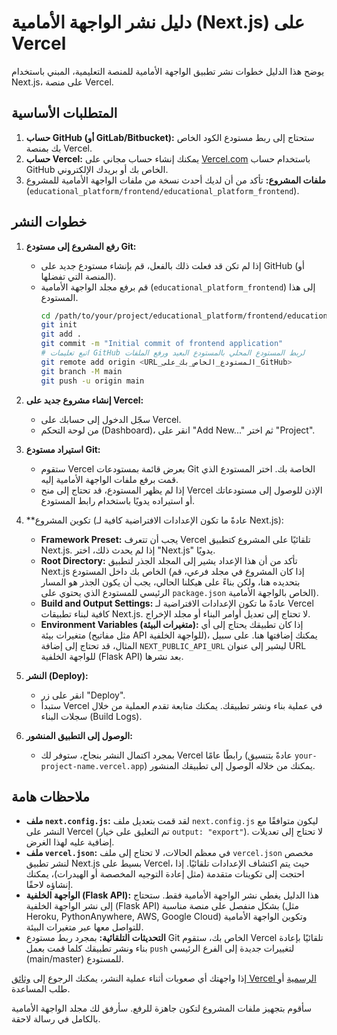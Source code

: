 # دليل نشر الواجهة الأمامية (Next.js) على Vercel

يوضح هذا الدليل خطوات نشر تطبيق الواجهة الأمامية للمنصة التعليمية، المبني باستخدام Next.js، على منصة Vercel.

## المتطلبات الأساسية

1.  **حساب GitHub (أو GitLab/Bitbucket):** ستحتاج إلى ربط مستودع الكود الخاص بك بمنصة Vercel.
2.  **حساب Vercel:** يمكنك إنشاء حساب مجاني على [Vercel.com](https://vercel.com) باستخدام حساب GitHub الخاص بك أو بريدك الإلكتروني.
3.  **ملفات المشروع:** تأكد من أن لديك أحدث نسخة من ملفات الواجهة الأمامية للمشروع (`educational_platform/frontend/educational_platform_frontend`).

## خطوات النشر

1.  **رفع المشروع إلى مستودع Git:**
    *   إذا لم تكن قد فعلت ذلك بالفعل، قم بإنشاء مستودع جديد على GitHub (أو المنصة التي تفضلها).
    *   قم برفع مجلد الواجهة الأمامية (`educational_platform_frontend`) إلى هذا المستودع.
        ```bash
        cd /path/to/your/project/educational_platform/frontend/educational_platform_frontend
        git init
        git add .
        git commit -m "Initial commit of frontend application"
        # اتبع تعليمات GitHub لربط المستودع المحلي بالمستودع البعيد ورفع الملفات
        git remote add origin <URL_المستودع_الخاص_بك_على_GitHub>
        git branch -M main
        git push -u origin main
        ```

2.  **إنشاء مشروع جديد على Vercel:**
    *   سجّل الدخول إلى حسابك على Vercel.
    *   من لوحة التحكم (Dashboard)، انقر على "Add New..." ثم اختر "Project".

3.  **استيراد مستودع Git:**
    *   ستقوم Vercel بعرض قائمة بمستودعات Git الخاصة بك. اختر المستودع الذي قمت برفع ملفات الواجهة الأمامية إليه.
    *   إذا لم يظهر المستودع، قد تحتاج إلى منح Vercel الإذن للوصول إلى مستودعاتك أو استيراده يدويًا باستخدام رابط المستودع.

4.  **تكوين المشروع (عادةً ما تكون الإعدادات الافتراضية كافية لـ Next.js):
    *   **Framework Preset:** يجب أن تتعرف Vercel تلقائيًا على المشروع كتطبيق Next.js. إذا لم يحدث ذلك، اختر "Next.js" يدويًا.
    *   **Root Directory:** تأكد من أن هذا الإعداد يشير إلى المجلد الجذر لتطبيق Next.js الخاص بك داخل المستودع (إذا كان المشروع في مجلد فرعي، قم بتحديده هنا، ولكن بناءً على هيكلنا الحالي، يجب أن يكون الجذر هو المسار الرئيسي للمستودع الذي يحتوي على `package.json` الخاص بالواجهة الأمامية).
    *   **Build and Output Settings:** عادةً ما تكون الإعدادات الافتراضية لـ Vercel كافية لبناء تطبيقات Next.js. لا تحتاج إلى تعديل أوامر البناء أو مجلد الإخراج.
    *   **Environment Variables (متغيرات البيئة):** إذا كان تطبيقك يحتاج إلى أي متغيرات بيئة (مثل مفاتيح API للواجهة الخلفية)، يمكنك إضافتها هنا. على سبيل المثال، قد تحتاج إلى إضافة `NEXT_PUBLIC_API_URL` ليشير إلى عنوان URL للواجهة الخلفية (Flask API) بعد نشرها.

5.  **النشر (Deploy):**
    *   انقر على زر "Deploy".
    *   ستبدأ Vercel في عملية بناء ونشر تطبيقك. يمكنك متابعة تقدم العملية من خلال سجلات البناء (Build Logs).

6.  **الوصول إلى التطبيق المنشور:**
    *   بمجرد اكتمال النشر بنجاح، ستوفر لك Vercel رابطًا عامًا (عادةً بتنسيق `your-project-name.vercel.app`) يمكنك من خلاله الوصول إلى تطبيقك المنشور.

## ملاحظات هامة

*   **ملف `next.config.js`:** لقد قمت بتعديل ملف `next.config.js` ليكون متوافقًا مع النشر على Vercel (تم التعليق على خيار `output: "export"`). لا تحتاج إلى تعديلات إضافية عليه لهذا الغرض.
*   **ملف `vercel.json`:** في معظم الحالات، لا تحتاج إلى ملف `vercel.json` مخصص لنشر تطبيق Next.js بسيط على Vercel، حيث يتم اكتشاف الإعدادات تلقائيًا. إذا احتجت إلى تكوينات متقدمة (مثل إعادة التوجيه المخصصة أو الهيدرات)، يمكنك إنشاؤه لاحقًا.
*   **الواجهة الخلفية (Flask API):** هذا الدليل يغطي نشر الواجهة الأمامية فقط. ستحتاج إلى نشر الواجهة الخلفية (Flask API) بشكل منفصل على منصة مناسبة (مثل Heroku, PythonAnywhere, AWS, Google Cloud) وتكوين الواجهة الأمامية للتواصل معها عبر متغيرات البيئة.
*   **التحديثات التلقائية:** بمجرد ربط مستودع Git الخاص بك، ستقوم Vercel تلقائيًا بإعادة بناء ونشر تطبيقك كلما قمت بعمل `push` لتغييرات جديدة إلى الفرع الرئيسي (main/master) للمستودع.

إذا واجهتك أي صعوبات أثناء عملية النشر، يمكنك الرجوع إلى [وثائق Vercel الرسمية](https://vercel.com/docs) أو طلب المساعدة.

سأقوم بتجهيز ملفات المشروع لتكون جاهزة للرفع. سأرفق لك مجلد الواجهة الأمامية بالكامل في رسالة لاحقة.
